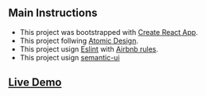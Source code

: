 ## Main Instructions
- This project was bootstrapped with [Create React App](https://github.com/facebook/create-react-app).
- This project follwing [Atomic Design](https://bradfrost.com/blog/post/atomic-web-design/).
- This project usign [Eslint](https://eslint.org/) with [Airbnb rules](https://github.com/airbnb/javascript).
- This project usign [semantic-ui](react.semantic-ui.com)

## [Live Demo](https://codesandbox.io/s/salla-z4w6f)

